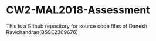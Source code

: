 # CW2-MAL2018-Assessment
This is a Github repository for source code files of Danesh Ravichandran(BSSE2309676)
